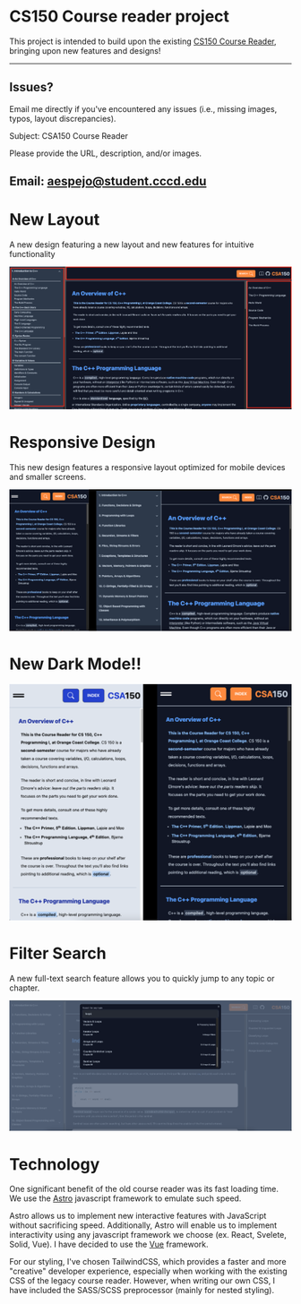 # CS150 Course reader project

This project is intended to build upon the existing [CS150 Course Reader](https://www.occ-cs.com/book-23/), bringing upon new features and designs!

---
## Issues?

Email me directly if you've encountered any issues (i.e., missing images, typos, layout discrepancies).

Subject: CSA150 Course Reader 

Please provide the URL, description, and/or images.

Email: aespejo@student.cccd.edu
---

# New Layout

A new design featuring a new layout and new features for intuitive functionality

![New Layout](./public/images/NewLayout.png)

# Responsive Design

This new design features a responsive layout optimized for mobile devices and smaller screens.

![Responsive Layout sm-md](./public/images/ResponsiveLayout.png)

# New Dark Mode!!

![Dark Mode](./public/images/lightvsdark.png)

# Filter Search

A new full-text search feature allows you to quickly jump to any topic or chapter.

![Full Text Search](./public/images/FullTextSearch.png)

# Technology

One significant benefit of the old course reader was its fast loading time. We use the [Astro](https://astro.build/) javascript framework to emulate such speed.

Astro allows us to implement new interactive features with JavaScript without sacrificing speed. Additionally, Astro will enable us to implement interactivity using any javascript framework we choose (ex. React, Svelete, Solid, Vue). I have decided to use the [Vue](https://vuejs.org/) framework.

For our styling, I've chosen TailwindCSS, which provides a faster and more "creative" developer experience, especially when working with the existing CSS of the legacy course reader. However, when writing our own CSS, I have included the SASS/SCSS preprocessor (mainly for nested styling).
